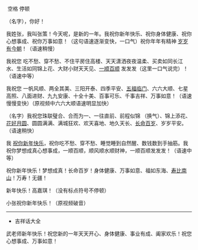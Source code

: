 ​	空格 停顿

（名字），你好！

我姓张，我叫张策！今天呢，是新的一年。我祝你新年快乐、祝你身体健康、祝你心想事成、祝你万事如意！（这句语速逐渐变快，一口气）祝你年年有精神 [岁岁有今朝](https://www.zhihu.com/search?q=岁岁有今朝&search_source=Entity&hybrid_search_source=Entity&hybrid_search_extra={"sourceType"%3A"answer"%2C"sourceId"%3A2835344139})！（语速稍慢）

我祝您 吃不愁、穿不愁、不住平房住高楼、天天潇洒夜夜温柔、买卖如同长江水、生活如同锦上花、大财小财天天见、[一顺百顺](https://www.zhihu.com/search?q=一顺百顺&search_source=Entity&hybrid_search_source=Entity&hybrid_search_extra={"sourceType"%3A"answer"%2C"sourceId"%3A2835344139}) 发发发（这里一口气说完）！（语速中等）

我祝您 一帆风顺、两全其美、三阳开泰、四季平安、[五福临门](https://www.zhihu.com/search?q=五福临门&search_source=Entity&hybrid_search_source=Entity&hybrid_search_extra={"sourceType"%3A"answer"%2C"sourceId"%3A2835344139})、六六大顺、七星高照、八面进财、九九安康、十全十美、百事可乐、千事吉祥、万事如意！（语速慢慢变快）（原视频中六六大顺语速明显加快）

（名字）我祝您珠联璧合、合而为一、一往直前、前程似锦 （换气）、锦上添花、[花好月圆](https://www.zhihu.com/search?q=花好月圆&search_source=Entity&hybrid_search_source=Entity&hybrid_search_extra={"sourceType"%3A"answer"%2C"sourceId"%3A2835344139})、圆圆满满、满城狂欢、欢天喜地、地久天长、[长命百岁](https://www.zhihu.com/search?q=长命百岁&search_source=Entity&hybrid_search_source=Entity&hybrid_search_extra={"sourceType"%3A"answer"%2C"sourceId"%3A2835344139})、岁岁平安。（语速稍快）

我 [祝你新年快乐](https://www.zhihu.com/search?q=祝你生日快乐&search_source=Entity&hybrid_search_source=Entity&hybrid_search_extra={"sourceType"%3A"answer"%2C"sourceId"%3A2835344139})，祝你吃不愁、穿不愁、睡觉睡到自然醒、数钱数到手抽筋。我祝你梦想成真心想事成，一顺百顺，顺风顺水顺财神，一顺百顺发发发！（语速中等）

祝你新年快乐！梦想成真！长命百岁！身体健康、万事如意、福如东海、[寿比南山](https://www.zhihu.com/search?q=寿比南山&search_source=Entity&hybrid_search_source=Entity&hybrid_search_extra={"sourceType"%3A"answer"%2C"sourceId"%3A2835344139})！万寿！无疆！

新年快乐！高嘉琪！（没有标点符号不停顿）

小张祝你新年快乐！（原视频破音）

---

- 吉祥话大全

武老师新年快乐！祝您新的一年天天开心、身体健康、事业有成、阖家欢乐！祝您心想事成、万事如意！
